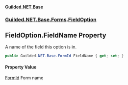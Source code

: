 #### [Guilded.NET.Base](Guilded_NET_Base.md 'Guilded.NET.Base')
### [Guilded.NET.Base.Forms](Guilded_NET_Base.md#Guilded_NET_Base_Forms 'Guilded.NET.Base.Forms').[FieldOption](FieldOption.md 'Guilded.NET.Base.Forms.FieldOption')
## FieldOption.FieldName Property
A name of the field this option is in.  
```csharp
public Guilded.NET.Base.FormId FieldName { get; set; }
```
#### Property Value
[FormId](FormId.md 'Guilded.NET.Base.FormId')
Form name
